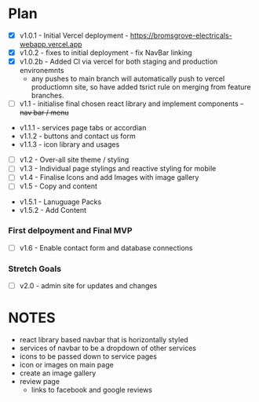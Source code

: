 # Plan 

- [x] v1.0.1 - Initial Vercel deployment - https://bromsgrove-electricals-webapp.vercel.app
- [x] v1.0.2 - fixes to initial deployment - fix NavBar linking
- [x] v1.0.2b - Added CI via vercel for both staging and production environemnts 
  - any pushes to main branch will automatically push to vercel productiomn site, so have added tsrict rule on merging from feature branches. 
- [ ] v1.1 - initialise final chosen react library and implement components 
  ~~- nav bar / menu~~ 
 - v1.1.1 - services page tabs or accordian 
 - v1.1.2 - buttons and contact us form 
 - v1.1.3 - icon library and usages
- [ ] v1.2 - Over-all site theme / styling 
- [ ] v1.3 - Individual page stylings and reactive styling for mobile 
- [ ] v1.4 - Finalise Icons and add Images with image gallery
- [ ] v1.5 - Copy and content 
 - v1.5.1 - Lanuguage Packs 
 - v1.5.2 - Add Content 

### First delpoyment and Final MVP
- [ ] v1.6 - Enable contact form and database connections 

### Stretch Goals 
- [ ] v2.0 - admin site for updates and changes 

# NOTES 
- react library based navbar that is horizontally styled 
- services of navbar to be a dropdown of other services
- icons to be passed down to service pages 
- icon or images on main page 
- create an image gallery
- review page 
  - links to facebook and google reviews
